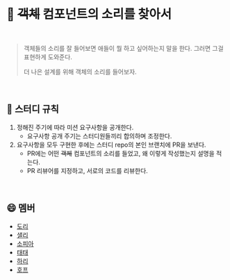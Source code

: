 # 🚀 ~~객체~~ 컴포넌트의 소리를 찾아서

<br >

> 객체들의 소리를 잘 들어보면 애들이 뭘 하고 싶어하는지 말을 한다. 그러면 그걸 표현하게 도와준다. 
> 
> 더 나은 설계를 위해 객체의 소리를 들어보자.

<br >

## 📌 스터디 규칙

1. 정해진 주기에 따라 미션 요구사항을 공개한다.
   - 요구사항 공개 주기는 스터디원들끼리 합의하며 조정한다.
2. 요구사항을 모두 구현한 후에는 스터디 repo의 본인 브랜치에 PR을 보낸다.
   - PR에는 어떤 ~~객체~~ 컴포넌트의 소리를 들었고, 왜 이렇게 작성했는지 설명을 적는다.
   - PR 리뷰어를 지정하고, 서로의 코드를 리뷰한다.

<br >

## 😄 멤버

- [도리](https://github.com/prefer2)
- [샐리](https://github.com/liswktjs)
- [소피아](https://github.com/soyi47)
- [태태](https://github.com/nan-noo)
- [하리](https://github.com/LAH1203)
- [호프](https://github.com/moonheekim0118)
